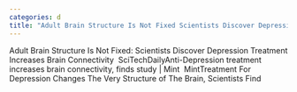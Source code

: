 ```yaml
---
categories: d
title: "Adult Brain Structure Is Not Fixed Scientists Discover Depression Treatment Increases Brain Connectivity  SciTechDaily"
---
```

Adult Brain Structure Is Not Fixed: Scientists Discover Depression Treatment Increases Brain Connectivity&nbsp;&nbsp;SciTechDailyAnti-Depression treatment increases brain connectivity, finds study | Mint&nbsp;&nbsp;MintTreatment For Depression Changes The Very Structure of The Brain, Scientists Find